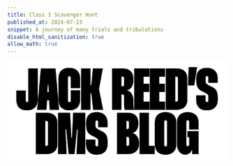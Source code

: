 ```yaml
---
title: Class 1 Scavenger Hunt
published_at: 2024-07-23
snippet: A journey of many trials and tribulations
disable_html_sanitization: true
allow_math: true
---
```


![jackblog](/static/w01s1/text.png)
